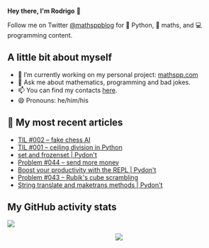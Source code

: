 **Hey there, I'm Rodrigo** 👋

Follow me on Twitter [@mathsppblog][twitter] for 🐍 Python, 🧠 maths, and 💻 programming content.


## A little bit about myself

- 🔭 I’m currently working on my personal project: [mathspp.com](https://mathspp.com)
- 💬 Ask me about mathematics, programming and bad jokes.
- 📫 You can find my contacts [here](https://mathspp.com/about#contacts).
- 😄 Pronouns: he/him/his


## 📖 My most recent articles

<!-- BLOG-POST-LIST:START -->
- [TIL #002 – fake chess AI](https://mathspp.com/blog/til/002)
- [TIL #001 – ceiling division in Python](https://mathspp.com/blog/til/001)
- [set and frozenset | Pydon't](https://mathspp.com/blog/pydonts/set-and-frozenset)
- [Problem #044 – send more money](https://mathspp.com/blog/problems/send-more-money)
- [Boost your productivity with the REPL | Pydon't](https://mathspp.com/blog/pydonts/boost-your-productivity-with-the-repl)
- [Problem #043 – Rubik's cube scrambling](https://mathspp.com/blog/problems/rubiks-cube-scrambling)
- [String translate and maketrans methods | Pydon't](https://mathspp.com/blog/pydonts/string-translate-and-maketrans-methods)
<!-- BLOG-POST-LIST:END -->


##  My GitHub activity stats

![](https://github-readme-stats.vercel.app/api?username=RojerGS&hide=stars&count_private=true&show_icons=true)

<p align='center'><img src='https://visitor-badge.laobi.icu/badge?page_id=RojerGS'></p>

[twitter]: https://twitter.com/mathsppblog
